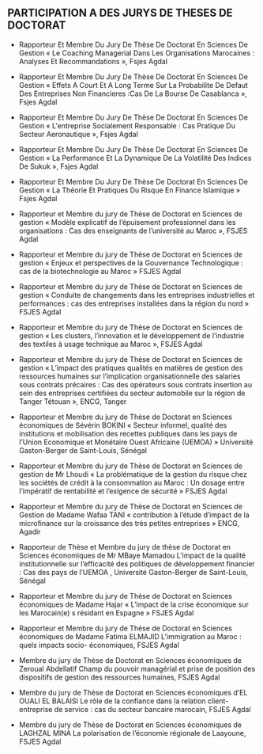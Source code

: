## PARTICIPATION A DES JURYS DE THESES DE DOCTORAT

- Rapporteur Et Membre Du Jury De Thèse De Doctorat En Sciences De Gestion « Le Coaching Managerial Dans Les Organisations Marocaines : 
Analyses Et Recommandations  », Fsjes Agdal

- Rapporteur Et Membre Du Jury De Thèse De Doctorat En Sciences De Gestion 
« Effets A Court Et A Long Terme Sur La Probabilite De Defaut Des Entreprises Non Financieres :Cas De La Bourse De Casablanca », Fsjes Agdal

- Rapporteur Et Membre Du Jury De Thèse De Doctorat En Sciences De Gestion
« L'entreprise Socialement Responsable : Cas Pratique Du Secteur Aeronautique », Fsjes Agdal

- Rapporteur Et Membre Du Jury De Thèse De Doctorat En Sciences De Gestion 
« La Performance Et La Dynamique De La Volatilité Des Indices De Sukuk », Fsjes Agdal

- Rapporteur Et Membre Du Jury De Thèse De Doctorat En Sciences De Gestion « La Théorie Et Pratiques Du Risque En Finance Islamique » Fsjes Agdal

- Rapporteur et Membre du jury de Thèse de Doctorat en Sciences de gestion 
« Modèle explicatif de l’épuisement professionnel dans les organisations : Cas des enseignants de l’université au Maroc », FSJES Agdal

- Rapporteur  et  Membre  du  jury de Thèse de Doctorat en Sciences de gestion
« Enjeux et perspectives de la Gouvernance Technologique : cas de la biotechnologie au Maroc » FSJES Agdal

- Rapporteur  et  Membre  du  jury de Thèse de Doctorat en Sciences de gestion
« Conduite de changements dans les entreprises industrielles et performances : cas des entreprises installées dans la région du nord » FSJES Agdal

- Rapporteur et Membre du jury de Thèse de Doctorat en Sciences de gestion 
« Les clusters, l’innovation et le développement de l’industrie des textiles à usage technique au Maroc », FSJES Agdal

- Rapporteur et Membre du jury  de Thèse de Doctorat en Sciences de gestion 
«  L’impact  des  pratiques  qualités  en  matières  de  gestion  des  ressources  humaines  sur l’implication organisationnelle des salaries sous contrats précaires : 
Cas des opérateurs sous contrats insertion au sein des entreprises certifiées du secteur automobile sur la région de Tanger Tétouan », ENCG, Tanger

- Rapporteur et Membre du jury de Thèse de Doctorat en Sciences économiques de Sévérin BOKINI 
« Secteur informel, qualité des institutions et mobilisation des recettes publiques dans les pays de l’Union Economique et Monétaire Ouest Africaine (UEMOA) »
Université Gaston-Berger de Saint-Louis, Sénégal

- Rapporteur et Membre du jury de Thèse de Doctorat en Sciences de gestion de Mr Lhoudi 
« La problématique de la gestion du risque chez les sociétés de crédit à la consommation au Maroc : Un dosage entre l’impératif de rentabilité et  l’exigence  de  sécurité » FSJES Agdal

- Rapporteur et Membre du jury de Thèse de Doctorat en Sciences de Gestion de Madame Wafaa TANI 
« contribution à l’étude d’impact de la microfinance sur la croissance des très petites entreprises » ENCG, Agadir

- Rapporteur de Thèse et Membre du jury de thèse de Doctorat en Sciences économiques de Mr MBaye Mamadou 
L’impact de la qualité institutionnelle sur l’efficacité des politiques de développement financier : Cas des pays de l’UEMOA , Université Gaston-Berger de Saint-Louis, Sénégal

- Rapporteur et Membre du jury de Thèse de Doctorat en Sciences économiques de Madame Hajar 
« L’impact de la crise économique sur les Marocain(e) s résidant  en  Espagne » FSJES Agdal

- Rapporteur et Membre du jury de Thèse de Doctorat en Sciences économiques de Madame Fatima ELMAJID 
L’immigration au Maroc : quels impacts socio- économiques, FSJES Agdal

- Membre du jury de Thèse de Doctorat en Sciences économiques  de  Zeroual Abdellatif 
Champ du pouvoir managérial et prise de position des dispositifs de gestion des ressources humaines, FSJES Agdal

- Membre du jury de Thèse de Doctorat en Sciences économiques d’EL OUALI EL BALAISI 
Le rôle de la confiance dans la relation client-entreprise de service : cas du secteur bancaire marocain, FSJES Agdal

- Membre du jury de Thèse de Doctorat en Sciences économiques de LAGHZAL  MINA 
La polarisation de l’économie régionale de Laayoune, FSJES Agdal